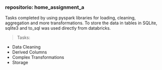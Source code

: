 ### repositorio: home_assignment_a
Tasks completed by using pyspark libraries for loading, cleaning, aggregation and more transformations. 
To store the data in tables in SQLite, sqlite3 and to_sql was used directly from databricks.
> Tasks:
  - Data Cleaning
  - Derived Columns
  - Complex Transformations
  - Storage

